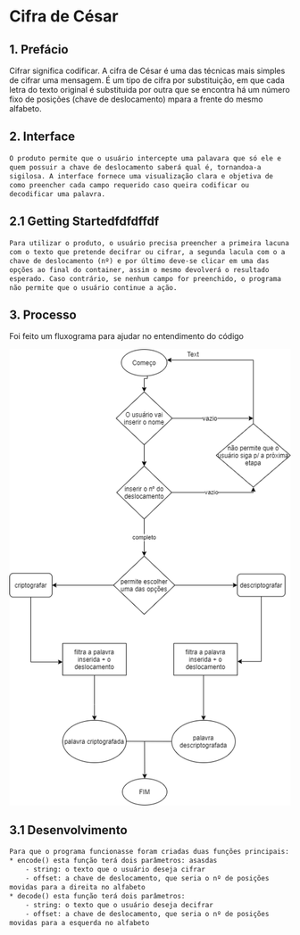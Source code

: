 # Cifra de César
## 1. Prefácio

Cifrar significa codificar.
A cifra de César é uma das técnicas mais simples de cifrar uma mensagem. É um tipo de cifra por substituição, em que cada letra do texto original é substituida por outra que se encontra há um número fixo de posições (chave de deslocamento) mpara a frente do mesmo alfabeto.

## 2. Interface
    O produto permite que o usuário intercepte uma palavara que só ele e quem possuir a chave de deslocamento saberá qual é, tornandoa-a sigilosa. A interface fornece uma visualização clara e objetiva de como preencher cada campo requerido caso queira codificar ou decodificar uma palavra.
## 2.1 Getting Startedfdfdffdf
    Para utilizar o produto, o usuário precisa preencher a primeira lacuna com o texto que pretende decifrar ou cifrar, a segunda lacula com o a chave de deslocamento (nº) e por último deve-se clicar em uma das opções ao final do container, assim o mesmo devolverá o resultado esperado. Caso contrário, se nenhum campo for preenchido, o programa não permite que o usuário continue a ação.




    

## 3. Processo
Foi feito um fluxograma para ajudar no entendimento do código


![Fluxograma do Projeto](src/assets/fluxograma.png)

## 3.1 Desenvolvimento 
    Para que o programa funcionasse foram criadas duas funções principais:
    * encode() esta função terá dois parâmetros: asasdas
        - string: o texto que o usuário deseja cifrar
        - offset: a chave de deslocamento, que seria o nº de posições movidas para a direita no alfabeto
    * decode() esta função terá dois parâmetros: 
        - string: o texto que o usuário deseja decifrar
        - offset: a chave de deslocamento, que seria o nº de posições movidas para a esquerda no alfabeto
